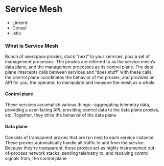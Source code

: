 # Service Mesh

- Linkerd
- Consul
- Istio

### What is Service Mesh

Bunch of userspace proxies, stuck “next” to your services, plus a set of management processes. The proxies are referred to as the service mesh’s data plane, and the management processes as its control plane. The data plane intercepts calls between services and “does stuff” with these calls; the control plane coordinates the behavior of the proxies, and provides an API for you, the operator, to manipulate and measure the mesh as a whole.

#### Control plane

These services accomplish various things—aggregating telemetry data, providing a user-facing API, providing control data to the data plane proxies, etc. Together, they drive the behavior of the data plane

#### Data plane

Consists of transparent proxies that are run next to each service instance. These proxies automatically handle all traffic to and from the service. Because they're transparent, these proxies act as highly instrumented out-of-process network stacks, sending telemetry to, and receiving control signals from, the control plane.
